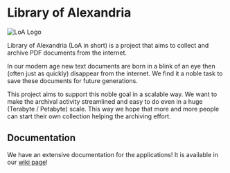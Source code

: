 # Library of Alexandria

![LoA Logo](https://i.imgur.com/xJLWPpf.png)

Library of Alexandria (LoA in short) is a project that aims to collect and archive PDF documents from the internet.

In our modern age new text documents are born in a blink of an eye then (often just as quickly) disappear from the internet. We find it a noble task to save these documents for future generations.

This project aims to support this noble goal in a scalable way. We want to make the archival activity streamlined and easy to do even in a huge (Terabyte / Petabyte) scale. This way we hope that more and more people can start their own collection helping the archiving effort.

## Documentation

We have an extensive documentation for the applications! It is available in our [wiki page](https://github.com/bottomless-archive-project/library-of-alexandria/wiki)!
